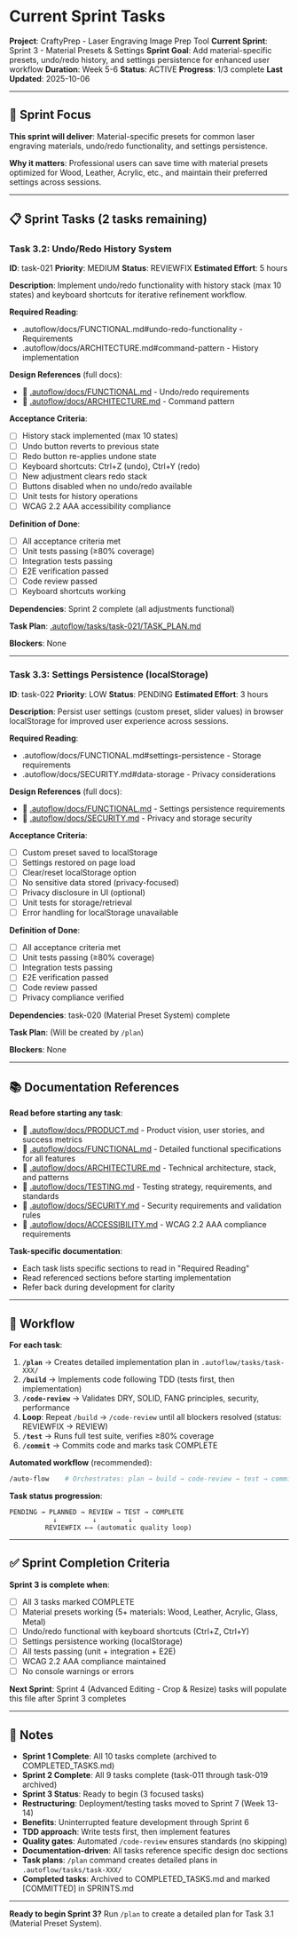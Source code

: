 # Current Sprint Tasks

**Project**: CraftyPrep - Laser Engraving Image Prep Tool
**Current Sprint**: Sprint 3 - Material Presets & Settings
**Sprint Goal**: Add material-specific presets, undo/redo history, and settings persistence for enhanced user workflow
**Duration**: Week 5-6
**Status**: ACTIVE
**Progress**: 1/3 complete
**Last Updated**: 2025-10-06

---

## 🎯 Sprint Focus

**This sprint will deliver**: Material-specific presets for common laser engraving materials, undo/redo functionality, and settings persistence.

**Why it matters**: Professional users can save time with material presets optimized for Wood, Leather, Acrylic, etc., and maintain their preferred settings across sessions.

---

## 📋 Sprint Tasks (2 tasks remaining)

### Task 3.2: Undo/Redo History System

**ID**: task-021
**Priority**: MEDIUM
**Status**: REVIEWFIX
**Estimated Effort**: 5 hours

**Description**:
Implement undo/redo functionality with history stack (max 10 states) and keyboard shortcuts for iterative refinement workflow.

**Required Reading**:
- .autoflow/docs/FUNCTIONAL.md#undo-redo-functionality - Requirements
- .autoflow/docs/ARCHITECTURE.md#command-pattern - History implementation

**Design References** (full docs):
- 📘 [.autoflow/docs/FUNCTIONAL.md](.autoflow/docs/FUNCTIONAL.md) - Undo/redo requirements
- 📘 [.autoflow/docs/ARCHITECTURE.md](.autoflow/docs/ARCHITECTURE.md) - Command pattern

**Acceptance Criteria**:
- [ ] History stack implemented (max 10 states)
- [ ] Undo button reverts to previous state
- [ ] Redo button re-applies undone state
- [ ] Keyboard shortcuts: Ctrl+Z (undo), Ctrl+Y (redo)
- [ ] New adjustment clears redo stack
- [ ] Buttons disabled when no undo/redo available
- [ ] Unit tests for history operations
- [ ] WCAG 2.2 AAA accessibility compliance

**Definition of Done**:
- [ ] All acceptance criteria met
- [ ] Unit tests passing (≥80% coverage)
- [ ] Integration tests passing
- [ ] E2E verification passed
- [ ] Code review passed
- [ ] Keyboard shortcuts working

**Dependencies**: Sprint 2 complete (all adjustments functional)

**Task Plan**: [.autoflow/tasks/task-021/TASK_PLAN.md](.autoflow/tasks/task-021/TASK_PLAN.md)

**Blockers**: None

---

### Task 3.3: Settings Persistence (localStorage)

**ID**: task-022
**Priority**: LOW
**Status**: PENDING
**Estimated Effort**: 3 hours

**Description**:
Persist user settings (custom preset, slider values) in browser localStorage for improved user experience across sessions.

**Required Reading**:
- .autoflow/docs/FUNCTIONAL.md#settings-persistence - Storage requirements
- .autoflow/docs/SECURITY.md#data-storage - Privacy considerations

**Design References** (full docs):
- 📘 [.autoflow/docs/FUNCTIONAL.md](.autoflow/docs/FUNCTIONAL.md) - Settings persistence requirements
- 📘 [.autoflow/docs/SECURITY.md](.autoflow/docs/SECURITY.md) - Privacy and storage security

**Acceptance Criteria**:
- [ ] Custom preset saved to localStorage
- [ ] Settings restored on page load
- [ ] Clear/reset localStorage option
- [ ] No sensitive data stored (privacy-focused)
- [ ] Privacy disclosure in UI (optional)
- [ ] Unit tests for storage/retrieval
- [ ] Error handling for localStorage unavailable

**Definition of Done**:
- [ ] All acceptance criteria met
- [ ] Unit tests passing (≥80% coverage)
- [ ] Integration tests passing
- [ ] E2E verification passed
- [ ] Code review passed
- [ ] Privacy compliance verified

**Dependencies**: task-020 (Material Preset System) complete

**Task Plan**: (Will be created by `/plan`)

**Blockers**: None

---

## 📚 Documentation References

**Read before starting any task**:
- 📘 [.autoflow/docs/PRODUCT.md](.autoflow/docs/PRODUCT.md) - Product vision, user stories, and success metrics
- 📘 [.autoflow/docs/FUNCTIONAL.md](.autoflow/docs/FUNCTIONAL.md) - Detailed functional specifications for all features
- 📘 [.autoflow/docs/ARCHITECTURE.md](.autoflow/docs/ARCHITECTURE.md) - Technical architecture, stack, and patterns
- 📘 [.autoflow/docs/TESTING.md](.autoflow/docs/TESTING.md) - Testing strategy, requirements, and standards
- 📘 [.autoflow/docs/SECURITY.md](.autoflow/docs/SECURITY.md) - Security requirements and validation rules
- 📘 [.autoflow/docs/ACCESSIBILITY.md](.autoflow/docs/ACCESSIBILITY.md) - WCAG 2.2 AAA compliance requirements

**Task-specific documentation**:
- Each task lists specific sections to read in "Required Reading"
- Read referenced sections before starting implementation
- Refer back during development for clarity

---

## 🔄 Workflow

**For each task**:
1. **`/plan`** → Creates detailed implementation plan in `.autoflow/tasks/task-XXX/`
2. **`/build`** → Implements code following TDD (tests first, then implementation)
3. **`/code-review`** → Validates DRY, SOLID, FANG principles, security, performance
4. **Loop**: Repeat `/build` → `/code-review` until all blockers resolved (status: REVIEWFIX → REVIEW)
5. **`/test`** → Runs full test suite, verifies ≥80% coverage
6. **`/commit`** → Commits code and marks task COMPLETE

**Automated workflow** (recommended):
```bash
/auto-flow    # Orchestrates: plan → build → code-review → test → commit
```

**Task status progression**:
```
PENDING → PLANNED → REVIEW → TEST → COMPLETE
           ↓         ↓        ↓
         REVIEWFIX ←→ (automatic quality loop)
```

---

## ✅ Sprint Completion Criteria

**Sprint 3 is complete when**:
- [ ] All 3 tasks marked COMPLETE
- [ ] Material presets working (5+ materials: Wood, Leather, Acrylic, Glass, Metal)
- [ ] Undo/redo functional with keyboard shortcuts (Ctrl+Z, Ctrl+Y)
- [ ] Settings persistence working (localStorage)
- [ ] All tests passing (unit + integration + E2E)
- [ ] WCAG 2.2 AAA compliance maintained
- [ ] No console warnings or errors

**Next Sprint**: Sprint 4 (Advanced Editing - Crop & Resize) tasks will populate this file after Sprint 3 completes

---

## 📝 Notes

- **Sprint 1 Complete**: All 10 tasks complete (archived to COMPLETED_TASKS.md)
- **Sprint 2 Complete**: All 9 tasks complete (task-011 through task-019 archived)
- **Sprint 3 Status**: Ready to begin (3 focused tasks)
- **Restructuring**: Deployment/testing tasks moved to Sprint 7 (Week 13-14)
- **Benefits**: Uninterrupted feature development through Sprint 6
- **TDD approach**: Write tests first, then implement features
- **Quality gates**: Automated `/code-review` ensures standards (no skipping)
- **Documentation-driven**: All tasks reference specific design doc sections
- **Task plans**: `/plan` command creates detailed plans in `.autoflow/tasks/task-XXX/`
- **Completed tasks**: Archived to COMPLETED_TASKS.md and marked [COMMITTED] in SPRINTS.md

---

**Ready to begin Sprint 3?** Run `/plan` to create a detailed plan for Task 3.1 (Material Preset System).
